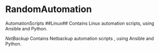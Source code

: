# RandomAutomation
AutomationScripts
##Linux##
Contains Linux automation scripts, using Ansible and Python.

*NetBackup*
Contains Netbackup automation scripts , using Ansible and Python.


